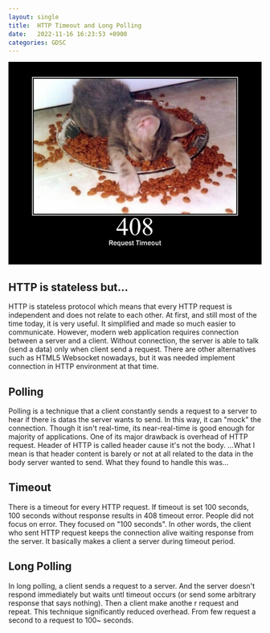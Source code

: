 ```yaml
---
layout: single
title:  HTTP Timeout and Long Polling
date:   2022-11-16 16:23:53 +0900
categories: GDSC
---
```


![408 Timeout](/assets/images/408.jpg)
<p align = "center">
</p>


## HTTP is stateless but...
HTTP is stateless protocol which means that every HTTP request is independent and does not relate to each other. At first, and still most of the time today, it is very useful. It simplified and made so much easier to communicate. 
However, modern web application requires connection between a server and a client. Without connection, the server is able to talk (send a data) only when client send a request. 
There are other alternatives such as HTML5 Websocket nowadays, but it was needed implement connection in HTTP environment at that time.


## Polling
Polling is a technique that a client constantly sends a request to a server to hear if there is datas the server wants to send. In this way, it can "mock" the connection. Though it isn't real-time, its near-real-time is good enough for majority of applications. 
One of its major drawback is overhead of HTTP request. Header of HTTP is called header cause it's not the body. ...What I mean is that header content is barely or not at all related to the data in the body server wanted to send.
What they found to handle this was...


## Timeout
There is a timeout for every HTTP request. If timeout is set 100 seconds, 100 seconds without response results in 408 timeout error. People did not focus on error. They focused on "100 seconds". In other words, the client who sent HTTP request keeps the connection alive waiting response from the server. It basically makes a client a server during timeout period.


## Long Polling
In long polling, a client sends a request to a server. And the server doesn't respond immediately but waits untl timeout occurs (or send some arbitrary response that says nothing). Then a client make anothe r request and repeat. This technique significantly reduced overhead. From few request a second to a request to 100~ seconds.

